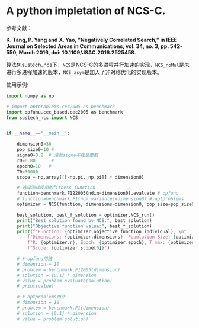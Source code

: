 # A python impletation of NCS-C.



参考文献：

**K. Tang, P. Yang and X. Yao, "Negatively Correlated Search," in IEEE Journal on Selected Areas in Communications, vol. 34, no. 3, pp. 542-550, March 2016, doi: 10.1109/JSAC.2016.2525458.**



算法包sustech_ncs下，`NCS`是NCS-C的多进程并行加速的实现，`NCS_noMul`是未进行多进程加速的版本，`NCS_asym`是加入了非对称优化的实现版本。



使用示例:

```python
import numpy as np

# import optproblems.cec2005 as benchmark
import opfunu.cec_based.cec2005 as benchmark
from sustech_ncs import NCS


if __name__=='__main__':

    dimension0=30
    pop_size0=10 #
    sigma0=0.2  # 注意sigma不能是整数
    r0=0.80      #
    epoch0=10   #
    T0=30000
    scope = np.array([[-np.pi, np.pi]] * dimension0)

    # 选择测试使用的fitness function
    function=benchmark.F122005(ndim=dimension0).evaluate # opfunu
    # function=benchmark.F1(num_variables=dimension0) # optproblems
    optimizer = NCS(function, dimensions=dimension0, pop_size=pop_size0, sigma=np.full(pop_size0, sigma0), r=r0, epoch=epoch0, T_max=T0 ,scope=scope)

    best_solution, best_f_solution = optimizer.NCS_run()
    print("Best solution found by NCS:", best_solution)
    print("Objective function value:", best_f_solution)
    print(f"Function: {optimizer.objective_function_individual}, \n"
        f"Dimensions: {optimizer.dimensions}, Population Size: {optimizer.pop_size}, Sigma: {sigma0}, \n"
        f"R: {optimizer.r}, Epoch: {optimizer.epoch}, T_max: {optimizer.T_max}, "
        f"Scope: {optimizer.scope[0]}")

    # # opfunu用法
    # dimension = 10
    # problem = benchmark.F12005(dimension)
    # solution = [0.1] * dimension 
    # value = problem.evaluate(solution)
    # print(value)

    # # optproblems用法
    # dimension = 10
    # problem = benchmark.F1(dimension)
    # solution = [0.1] * dimension
    # value = problem(solution)
```



